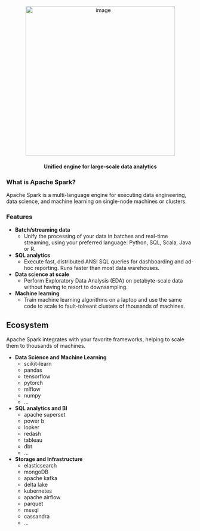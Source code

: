 <div align="center">

<img width="400" height="400" alt="image" src="https://github.com/user-attachments/assets/a70f5f7a-a510-42d5-89f2-ff809d324269" />

#### Unified engine for large-scale data analytics

</div>


### What is Apache Spark?

Apache Spark is a multi-language engine for executing data engineering, data science,
and machine learning on single-node machines or clusters.


### Features

- **Batch/streaming data**
    - Unify the processing of your data in batches and real-time
    streaming, using your preferred language: Python, SQL, Scala, Java or R.
- **SQL analytics**
    - Execute fast, distributed ANSI SQL queries for dashboarding and ad-hoc reporting.
    Runs faster than most data warehouses.
- **Data science at scale**
    - Perform Exploratory Data Analysis (EDA) on petabyte-scale data without
    having to resort to downsampling.
- **Machine learning**
    - Train machine learning algorithms on a laptop and use the same code to scale
    to fault-tolreant clusters of thousands of machines.


## Ecosystem

Apache Spark integrates with your favorite frameworks, helping to
scale them to thousands of machines.

- **Data Science and Machine Learning**
    - scikit-learn
    - pandas
    - tensorflow
    - pytorch
    - mlflow
    - numpy
    - ...
- **SQL analytics and BI**
    - apache superset
    - power b
    - looker
    - redash
    - tableau
    - dbt
    - ...
- **Storage and Infrastructure**
    - elasticsearch
    - mongoDB
    - apache kafka
    - delta lake
    - kubernetes
    - apache airflow
    - parquet
    - mssql
    - cassandra
    - ...

